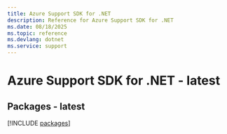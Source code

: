 ```yaml
---
title: Azure Support SDK for .NET
description: Reference for Azure Support SDK for .NET
ms.date: 08/18/2025
ms.topic: reference
ms.devlang: dotnet
ms.service: support
---
```

# Azure Support SDK for .NET - latest
## Packages - latest
[!INCLUDE [packages](support-index.md)]